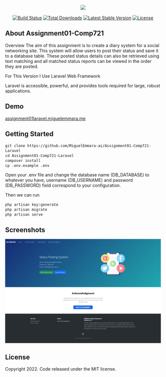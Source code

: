 <p align="center"><a href="https://laravel.com" target="_blank"><img src="https://raw.githubusercontent.com/laravel/art/master/logo-lockup/5%20SVG/2%20CMYK/1%20Full%20Color/laravel-logolockup-cmyk-red.svg" width="400"></a></p>

<p align="center">
<a href="https://travis-ci.org/laravel/framework"><img src="https://travis-ci.org/laravel/framework.svg" alt="Build Status"></a>
<a href="https://packagist.org/packages/laravel/framework"><img src="https://img.shields.io/packagist/dt/laravel/framework" alt="Total Downloads"></a>
<a href="https://packagist.org/packages/laravel/framework"><img src="https://img.shields.io/packagist/v/laravel/framework" alt="Latest Stable Version"></a>
<a href="https://packagist.org/packages/laravel/framework"><img src="https://img.shields.io/packagist/l/laravel/framework" alt="License"></a>
</p>

## About Assignment01-Comp721

Overview The aim of this assignment is to create a diary system for a social networking site. This system will allow users to post their status and save it to a database table. These posted status details can also be retrieved using text matching and all matched status reports can be viewed in the order they are posted.

For This Version I Use Laravel Web Framework

Laravel is accessible, powerful, and provides tools required for large, robust applications.

## Demo
[assignment01laravel.miguelemmara.me](https://assignment01laravel.miguelemmara.me/)

## Getting Started
```shell
git clone https://github.com/MiguelEmmara-ai/Assignment01-Comp721-Laravel
cd Assignment01-Comp721-Laravel
composer install
cp .env.example .env
```
Open your .env file and change the database name (DB_DATABASE) to whatever you have, username (DB_USERNAME) and password (DB_PASSWORD) field correspond to your configuration.

Then we can run
```shell
php artisan key:generate
php artisan migrate
php artisan serve
```


## Screenshots
![Screenshot 1](https://github.com/MiguelEmmara-ai/Assignment01-Comp721/blob/master/screenshots/screencapture-localhost-assignment01.png)

## License
Copyright 2022. Code released under the MIT license.
